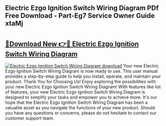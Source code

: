 ## Electric Ezgo Ignition Switch Wiring Diagram PDf Free Download - Part-Eg7 Service Owner Guide xtaMj

# <h2><a href="http://dfp0rni.blite.top/?on=Electric+Ezgo+Ignition+Switch+Wiring+Diagram">🔗Download New 👉🔴 Electric Ezgo Ignition Switch Wiring Diagram</a></h2>

[![Electric Ezgo Ignition Switch Wiring Diagram download](https://i.imgur.com/lujVjoI.png)](http://dfp0rni.blite.top/?on=Electric+Ezgo+Ignition+Switch+Wiring+Diagram)
Your new Electric Ezgo Ignition Switch Wiring Diagram is now ready to use. This user manual provides a step-by-step guide to help you install, operate, and maintain your product. Thank You for Choosing Us! Enjoy exploring the possibilities with your new Electric Ezgo Ignition Switch Wiring Diagram! With features like list of features, your new Electric Ezgo Ignition Switch Wiring Diagram is designed to simplify your tasks and empower you to achieve more. It's our hope that the Electric Ezgo Ignition Switch Wiring Diagram has been a valuable asset as you navigate the functions of your new product. Should you have any questions or concerns, please do not hesitate to contact our customer support team.
